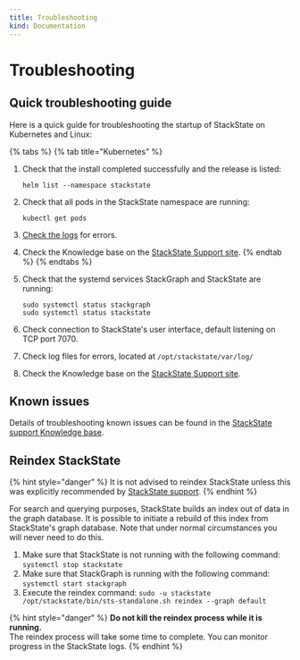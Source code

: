 ```yaml
---
title: Troubleshooting
kind: Documentation
---
```


# Troubleshooting

## Quick troubleshooting guide

Here is a quick guide for troubleshooting the startup of StackState on Kubernetes and Linux:

{% tabs %}
{% tab title="Kubernetes" %}

1. Check that the install completed successfully and the release is listed:

   ```text
   helm list --namespace stackstate
   ```
2. Check that all pods in the StackState namespace are running:

   ```text
   kubectl get pods
   ```
3. [Check the logs](../configure/stackstate_log_files.md) for errors.
4. Check the Knowledge base on the [StackState Support site](https://support.stackstate.com/).
{% endtab %}
{% endtabs %}

1. Check that the systemd services StackGraph and StackState are running:

   ```text
   sudo systemctl status stackgraph
   sudo systemctl status stackstate
   ```
2. Check connection to StackState's user interface, default listening on TCP port 7070.
3. Check log files for errors, located at `/opt/stackstate/var/log/`
4. Check the Knowledge base on the [StackState Support site](https://support.stackstate.com/).


## Known issues

Details of troubleshooting known issues can be found in the [StackState support Knowledge base](https://support.stackstate.com/hc/en-us/sections/360004684540-Known-issues).

## Reindex StackState

{% hint style="danger" %}
It is not advised to reindex StackState unless this was explicitly recommended by [StackState support](https://www.stackstate.com/company/contact/).
{% endhint %}

For search and querying purposes, StackState builds an index out of data in the graph database. It is possible to initiate a rebuild of this index from StackState's graph database. Note that under normal circumstances you will never need to do this.

1. Make sure that StackState is not running with the following command: `systemctl stop stackstate`
2. Make sure that StackGraph is running with the following command: `systemctl start stackgraph`
3. Execute the reindex command: `sudo -u stackstate /opt/stackstate/bin/sts-standalone.sh reindex --graph default`

{% hint style="danger" %}
**Do not kill the reindex process while it is running.**  
The reindex process will take some time to complete. You can monitor progress in the StackState logs.
{% endhint %}
